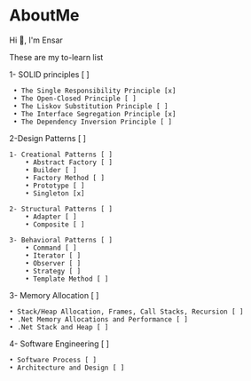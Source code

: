 # AboutMe
 Hi 👋, I'm Ensar
 
These are my to-learn list

1- SOLID principles [ ] 

	 • The Single Responsibility Principle [x]
	 • The Open-Closed Principle [ ]
	 • The Liskov Substitution Principle [ ]
	 • The Interface Segregation Principle [x]
	 • The Dependency Inversion Principle [ ]

2-Design Patterns [ ]

	1- Creational Patterns [ ]
		• Abstract Factory [ ]
		• Builder [ ]
		• Factory Method [ ]
		• Prototype [ ]
		• Singleton [x]
    
	2- Structural Patterns [ ]
		• Adapter [ ]
		• Composite [ ] 
    
	3- Behavioral Patterns [ ]
		• Command [ ]
		• Iterator [ ]
		• Observer [ ]
		• Strategy [ ]
		• Template Method [ ]

3- Memory Allocation [ ]

	• Stack/Heap Allocation, Frames, Call Stacks, Recursion [ ]
	• .Net Memory Allocations and Performance [ ]
	• .Net Stack and Heap [ ]

4- Software Engineering [ ]

	• Software Process [ ]
	• Architecture and Design [ ]

